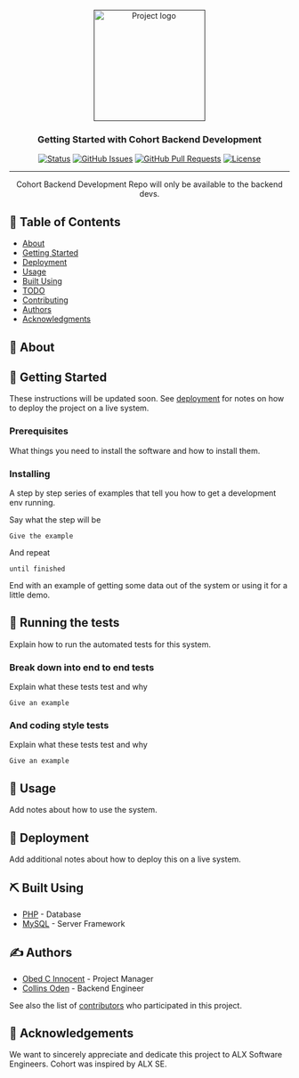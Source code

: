 <p align="center">
  <a href="" rel="noopener">
 <img width=200px height=200px src="https://i.imgur.com/6wj0hh6.jpg" alt="Project logo"></a>
</p>

<h3 align="center">Getting Started with Cohort Backend Development</h3>

<div align="center">

[![Status](https://img.shields.io/badge/status-active-success.svg)]()
[![GitHub Issues](https://img.shields.io/github/issues/kylelobo/The-Documentation-Compendium.svg)](https://github.com/Cohort6-lab/Cohort-Backend-Dev/issues)
[![GitHub Pull Requests](https://img.shields.io/github/issues-pr/kylelobo/The-Documentation-Compendium.svg)](https://github.com/Cohort6-lab/Cohort-Backend-Dev/pulls)
[![License](https://img.shields.io/badge/license-MIT-blue.svg)](/LICENSE)

</div>

---

<p align="center"> Cohort Backend Development Repo will only be available to the backend devs.
    <br>
</p>

## 📝 Table of Contents

- [About](#about)
- [Getting Started](#getting_started)
- [Deployment](#deployment)
- [Usage](#usage)
- [Built Using](#built_using)
- [TODO](../TODO.md)
- [Contributing](../CONTRIBUTING.md)
- [Authors](#authors)
- [Acknowledgments](#acknowledgement)

## 🧐 About <a name = "about"></a>


## 🏁 Getting Started <a name = "getting_started"></a>

These instructions will be updated soon. See [deployment](#deployment) for notes on how to deploy the project on a live system.

### Prerequisites

What things you need to install the software and how to install them.



### Installing

A step by step series of examples that tell you how to get a development env running.

Say what the step will be

```
Give the example
```

And repeat

```
until finished
```

End with an example of getting some data out of the system or using it for a little demo.

## 🔧 Running the tests <a name = "tests"></a>

Explain how to run the automated tests for this system.

### Break down into end to end tests

Explain what these tests test and why

```
Give an example
```

### And coding style tests

Explain what these tests test and why

```
Give an example
```

## 🎈 Usage <a name="usage"></a>

Add notes about how to use the system.

## 🚀 Deployment <a name = "deployment"></a>

Add additional notes about how to deploy this on a live system.

## ⛏️ Built Using <a name = "built_using"></a>

- [PHP](https://www.php.net/) - Database
- [MySQL](https://mysql.com/) - Server Framework

## ✍️ Authors <a name = "authors"></a>

- [Obed C Innocent](https://github.com/obed4life) - Project Manager
- [Collins Oden](https://github.com/collinsoden22) - Backend Engineer

See also the list of [contributors](https://github.com/Cohort6-lab/Cohort-Backend-Dev/contributors) who participated in this project.

## 🎉 Acknowledgements <a name = "acknowledgement"></a>

We want to sincerely appreciate and dedicate this project to ALX Software Engineers.
Cohort was inspired by ALX SE.